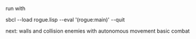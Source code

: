 run with

sbcl --load rogue.lisp --eval '(rogue:main)' --quit


next:
walls and collision
enemies with autonomous movement
basic combat
